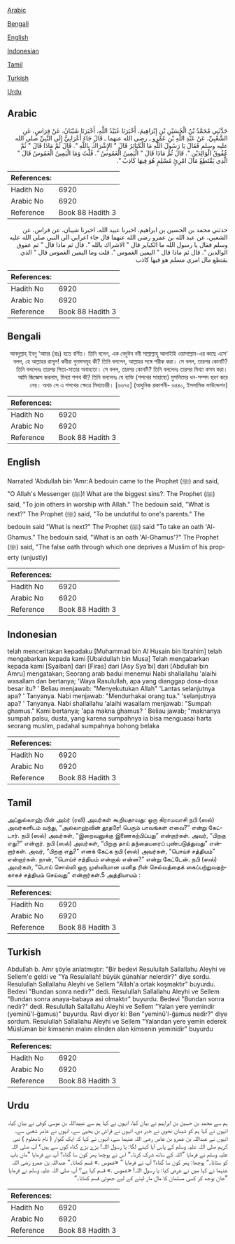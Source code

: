 [Arabic](#arabic)

[Bengali](#bengali)

[English](#english)

[Indonesian](#indonesian)

[Tamil](#tamil)

[Turkish](#turkish)

[Urdu](#urdu)

## Arabic


<div dir="rtl" lang="ar" style={{fontSize:'larger',backgroundColor:'#f8f9fa',padding:20}}>
حَدَّثَنِي مُحَمَّدُ بْنُ الْحُسَيْنِ بْنِ إِبْرَاهِيمَ، أَخْبَرَنَا عُبَيْدُ اللَّهِ، أَخْبَرَنَا شَيْبَانُ، عَنْ فِرَاسٍ، عَنِ الشَّعْبِيِّ، عَنْ عَبْدِ اللَّهِ بْنِ عَمْرٍو ـ رضى الله عنهما ـ قَالَ جَاءَ أَعْرَابِيٌّ إِلَى النَّبِيِّ صلى الله عليه وسلم فَقَالَ يَا رَسُولَ اللَّهِ مَا الْكَبَائِرُ قَالَ ‏"‏ الإِشْرَاكُ بِاللَّهِ ‏"‏‏.‏ قَالَ ثُمَّ مَاذَا قَالَ ‏"‏ ثُمَّ عُقُوقُ الْوَالِدَيْنِ ‏"‏‏.‏ قَالَ ثُمَّ مَاذَا قَالَ ‏"‏ الْيَمِينُ الْغَمُوسُ ‏"‏‏.‏ قُلْتُ وَمَا الْيَمِينُ الْغَمُوسُ قَالَ ‏"‏ الَّذِي يَقْتَطِعُ مَالَ امْرِئٍ مُسْلِمٍ هُوَ فِيهَا كَاذِبٌ ‏"‏‏.‏
</div>
<div style={{backgroundColor:'#f8f9fa',padding:20, marginBottom: 10}}><table> <thead> <tr> <th>References:</th> <th></th> </tr> </thead> <tbody><tr><td>Hadith No</td><td>6920</td></tr><tr><td>Arabic No</td><td>6920</td></tr><tr><td>Reference</td><td>Book 88 Hadith 3</td></tr></tbody></table></div>


<div dir="rtl" lang="ar" style={{fontSize:'larger',backgroundColor:'#f8f9fa',padding:20}}>
حدثني محمد بن الحسين بن ابراهيم، اخبرنا عبيد الله، اخبرنا شيبان، عن فراس، عن الشعبي، عن عبد الله بن عمرو رضى الله عنهما قال جاء اعرابي الى النبي صلى الله عليه وسلم فقال يا رسول الله ما الكباير قال " الاشراك بالله ". قال ثم ماذا قال " ثم عقوق الوالدين ". قال ثم ماذا قال " اليمين الغموس ". قلت وما اليمين الغموس قال " الذي يقتطع مال امري مسلم هو فيها كاذب
</div>
<div style={{backgroundColor:'#f8f9fa',padding:20, marginBottom: 10}}><table> <thead> <tr> <th>References:</th> <th></th> </tr> </thead> <tbody><tr><td>Hadith No</td><td>6920</td></tr><tr><td>Arabic No</td><td>6920</td></tr><tr><td>Reference</td><td>Book 88 Hadith 3</td></tr></tbody></table></div>

## Bengali


<div dir="rtl" lang="bn" style={{fontSize:'larger',backgroundColor:'#f8f9fa',padding:20}}>
‘আবদুল্লাহ্ ইবনু ‘আমর (রাঃ) হতে বর্ণিত। তিনি বলেন, এক বেদুঈন নবী সাল্লাল্লাহু আলাইহি ওয়াসাল্লাম-এর কাছে এসে বলল, হে আল্লাহর রাসূল! কবীরা গুনাহ্সমূহ কী? তিনি বললেন, আল্লাহর সঙ্গে শরীক করা। সে বলল, তারপর কোনটি? তিনি বললেনঃ তারপর পিতা-মাতার অবাধ্যতা। সে বলল, তারপর কোনটি? তিনি বললেনঃ তারপর মিথ্যা কসম করা। আমি জিজ্ঞেস করলাম, মিথ্যা শপথ কী? তিনি বললেনঃ যে ব্যক্তি (শপথের সাহায্যে) মুসলিমের ধন-সম্পদ হরণ করে নেয়। অথচ সে এ শপথের ক্ষেত্রে মিথ্যাচারী। [৬৬৭৫] (আধুনিক প্রকাশনী- ৬৪৪০, ইসলামিক ফাউন্ডেশন)
</div>
<div style={{backgroundColor:'#f8f9fa',padding:20, marginBottom: 10}}><table> <thead> <tr> <th>References:</th> <th></th> </tr> </thead> <tbody><tr><td>Hadith No</td><td>6920</td></tr><tr><td>Arabic No</td><td>6920</td></tr><tr><td>Reference</td><td>Book 88 Hadith 3</td></tr></tbody></table></div>

## English


<div dir="ltr" lang="en" style={{fontSize:'larger',backgroundColor:'#f8f9fa',padding:20}}>
Narrated 'Abdullah bin 'Amr:A bedouin came to the Prophet (ﷺ) and said, "O Allah's Messenger (ﷺ)! What are the biggest sins?: The Prophet (ﷺ) said, "To join others in worship with Allah." The bedouin said, "What is next?" The Prophet (ﷺ) said, "To be undutiful to one's parents." The bedouin said "What is next?" The Prophet (ﷺ) said "To take an oath 'Al-Ghamus." The bedouin said, "What is an oath 'Al-Ghamus'?" The Prophet (ﷺ) said, "The false oath through which one deprives a Muslim of his property (unjustly)
</div>
<div style={{backgroundColor:'#f8f9fa',padding:20, marginBottom: 10}}><table> <thead> <tr> <th>References:</th> <th></th> </tr> </thead> <tbody><tr><td>Hadith No</td><td>6920</td></tr><tr><td>Arabic No</td><td>6920</td></tr><tr><td>Reference</td><td>Book 88 Hadith 3</td></tr></tbody></table></div>

## Indonesian


<div dir="ltr" lang="id" style={{fontSize:'larger',backgroundColor:'#f8f9fa',padding:20}}>
telah menceritakan kepadaku [Muhammad bin Al Husain bin Ibrahim] telah mengabarkan kepada kami [Ubaidullah bin Musa] Telah mengabarkan kepada kami [Syaiban] dari [Firas] dari [Asy Sya'bi] dari [Abdullah bin Amru] mengatakan; Seorang arab badui menemui Nabi shallallahu 'alaihi wasallam dan bertanya; 'Waya Rasulullah, apa yang dianggap dosa-dosa besar itu? ' Beliau menjawab: "Menyekutukan Allah" 'Lantas selanjutnya apa? ' Tanyanya. Nabi menjawab: "Mendurhakai orang tua." 'selanjutnya apa? ' Tanyanya. Nabi shallallahu 'alaihi wasallam menjawab: "Sumpah ghamus." Kami bertanya; 'apa makna ghamus? ' Beliau jawab; "maknanya sumpah palsu, dusta, yang karena sumpahnya ia bisa menguasai harta seorang muslim, padahal sumpahnya bohong belaka
</div>
<div style={{backgroundColor:'#f8f9fa',padding:20, marginBottom: 10}}><table> <thead> <tr> <th>References:</th> <th></th> </tr> </thead> <tbody><tr><td>Hadith No</td><td>6920</td></tr><tr><td>Arabic No</td><td>6920</td></tr><tr><td>Reference</td><td>Book 88 Hadith 3</td></tr></tbody></table></div>

## Tamil


<div dir="ltr" lang="ta" style={{fontSize:'larger',backgroundColor:'#f8f9fa',padding:20}}>
அப்துல்லாஹ் பின் அம்ர் (ரலி) அவர்கள் கூறியதாவது: ஒரு கிராமவாசி நபி (ஸல்) அவர்களிடம் வந்து, “அல்லாஹ்வின் தூதரே! பெரும் பாவங்கள் எவை?” என்று கேட்டார். நபி (ஸல்) அவர்கள், “இறைவனுக்கு இணைகற்பிப்பது” என்றார்கள். அவர், “பிறகு எது?” என்றார். நபி (ஸல்) அவர்கள், “பிறகு தாய் தந்தையரைப் புண்படுத்துவது” என்றார்கள். அவர், “பிறகு எது?” எனக் கேட்க நபி (ஸல்) அவர்கள், “பொய்ச் சத்தியம்” என்றார்கள். நான், “பொய்ச் சத்தியம் என்றால் என்ன?” என்று கேட்டேன். நபி (ஸல்) அவர்கள், “பொய் சொல்லி ஒரு முஸ்லிமான மனித ரின் செல்வத்தைக் கைப்பற்றுவதற்காகச் சத்தியம் செய்வது” என்றார்கள்.5 அத்தியாயம் :
</div>
<div style={{backgroundColor:'#f8f9fa',padding:20, marginBottom: 10}}><table> <thead> <tr> <th>References:</th> <th></th> </tr> </thead> <tbody><tr><td>Hadith No</td><td>6920</td></tr><tr><td>Arabic No</td><td>6920</td></tr><tr><td>Reference</td><td>Book 88 Hadith 3</td></tr></tbody></table></div>

## Turkish


<div dir="ltr" lang="tr" style={{fontSize:'larger',backgroundColor:'#f8f9fa',padding:20}}>
Abdullah b. Amr şöyle anlatmıştır: "Bir bedevi Resulullah Sallallahu Aleyhi ve Sellem'e geldi ve "Ya Resulallah! büyük günahlar nelerdir?" diye sordu. Resulullah Sallallahu Aleyhi ve Sellem "Allah'a ortak koşmaktır" buyurdu. Bedevi "Bundan sonra nedir?" dedi. Resulullah Sallallahu Aleyhi ve Sellem "Bundan sonra anaya-babaya asi olmaktır" buyurdu. Bedevi "Bundan sonra nedir?" dedi. Resulullah Sallallahu Aleyhi ve Sellem "Yalan yere yemindir (yeminü'l-ğamus)" buyurdu. Ravi diyor ki: Ben "yeminü'l-ğamus nedir?" diye sordum. Resulullah Sallallahu Aleyhi ve Sellem "Yalandan yere yemin ederek Müslüman bir kimsenin malını elinden alan kimsenin yeminidir" buyurdu
</div>
<div style={{backgroundColor:'#f8f9fa',padding:20, marginBottom: 10}}><table> <thead> <tr> <th>References:</th> <th></th> </tr> </thead> <tbody><tr><td>Hadith No</td><td>6920</td></tr><tr><td>Arabic No</td><td>6920</td></tr><tr><td>Reference</td><td>Book 88 Hadith 3</td></tr></tbody></table></div>

## Urdu


<div dir="rtl" lang="ur" style={{fontSize:'larger',backgroundColor:'#f8f9fa',padding:20}}>
ہم سے محمد بن حسین بن ابراہیم نے بیان کیا، انہوں نے کہا ہم سے عبیداللہ بن موسیٰ کوفی نے بیان کیا، انہوں نے کہا ہم کو شیبان نحوی نے خبر دی، انہوں نے فراش بن یحییٰ سے، انہوں نے عامر شعبی سے، انہوں نے عبداللہ بن عمرو بن عاص رضی اللہ عنہما سے، انہوں نے کہا کہ ایک گنوار ( نام نامعلوم ) نبی کریم صلی اللہ علیہ وسلم کے پاس آیا کہنے لگا: یا رسول اللہ! بڑے بڑے گناہ کون سے ہیں؟ آپ صلی اللہ علیہ وسلم نے فرمایا ”اللہ کے ساتھ شرک کرنا۔“ اس نے پوچھا پھر کون سا گناہ؟ آپ نے فرمایا ”ماں باپ کو ستانا۔“ پوچھا: پھر کون سا گناہ؟ آپ نے فرمایا ” «غموس‏ ‏‏.‏» قسم کھانا۔“ عبداللہ بن عمرو رضی اللہ عنہما نے کہا میں نے عرض کیا: یا رسول اللہ! «غموس‏ ‏‏.‏» قسم کیا ہے؟ آپ صلی اللہ علیہ وسلم نے فرمایا ”جان بوجھ کر کسی مسلمان کا مال مار لینے کے لیے جھوٹی قسم کھانا۔“
</div>
<div style={{backgroundColor:'#f8f9fa',padding:20, marginBottom: 10}}><table> <thead> <tr> <th>References:</th> <th></th> </tr> </thead> <tbody><tr><td>Hadith No</td><td>6920</td></tr><tr><td>Arabic No</td><td>6920</td></tr><tr><td>Reference</td><td>Book 88 Hadith 3</td></tr></tbody></table></div>